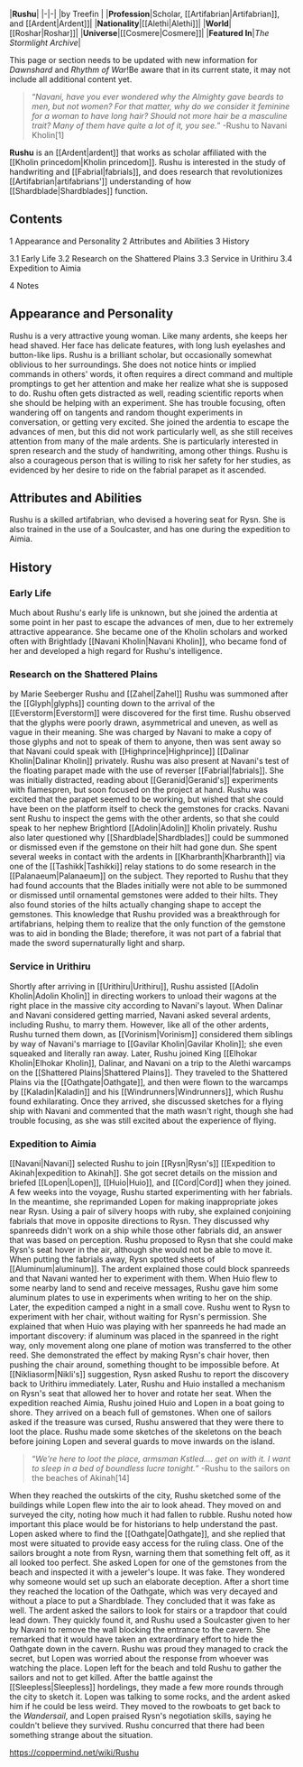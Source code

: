 |**Rushu**|
|-|-|
|by  Treefin |
|**Profession**|Scholar, [[Artifabrian\|Artifabrian]], and [[Ardent\|Ardent]]|
|**Nationality**|[[Alethi\|Alethi]]|
|**World**|[[Roshar\|Roshar]]|
|**Universe**|[[Cosmere\|Cosmere]]|
|**Featured In**|*The Stormlight Archive*|

This page or section needs to be updated with new information for *Dawnshard* and *Rhythm of War*!Be aware that in its current state, it may not include all additional content yet.

>“*Navani, have you ever wondered why the Almighty gave beards to men, but not women? For that matter, why do we consider it feminine for a woman to have long hair? Should not more hair be a masculine trait? Many of them have quite a lot of it, you see.*”
\-Rushu to Navani Kholin[1]


**Rushu** is an [[Ardent\|ardent]] that works as scholar affiliated with the [[Kholin princedom\|Kholin princedom]]. Rushu is interested in the study of handwriting and [[Fabrial\|fabrials]], and does research that revolutionizes [[Artifabrian\|artifabrians']] understanding of how [[Shardblade\|Shardblades]] function.

## Contents

1 Appearance and Personality
2 Attributes and Abilities
3 History

3.1 Early Life
3.2 Research on the Shattered Plains
3.3 Service in Urithiru
3.4 Expedition to Aimia


4 Notes


## Appearance and Personality
Rushu is a very attractive young woman. Like many ardents, she keeps her head shaved. Her face has delicate features, with long lush eyelashes and button-like lips.
Rushu is a brilliant scholar, but occasionally somewhat oblivious to her surroundings. She does not notice hints or implied commands in others' words, it often requires a direct command and multiple promptings to get her attention and make her realize what she is supposed to do. Rushu often gets distracted as well, reading scientific reports when she should be helping with an experiment. She has trouble focusing, often wandering off on tangents and random thought experiments in conversation, or getting very excited. She joined the ardentia to escape the advances of men, but this did not work particularly well, as she still receives attention from many of the male ardents. She is particularly interested in spren research and the study of handwriting, among other things. Rushu is also a courageous person that is willing to risk her safety for her studies, as evidenced by her desire to ride on the fabrial parapet as it ascended.

## Attributes and Abilities
Rushu is a skilled artifabrian, who devised a hovering seat for Rysn. She is also trained in the use of a Soulcaster, and has one during the expedition to Aimia.

## History
### Early Life
Much about Rushu's early life is unknown, but she joined the ardentia at some point in her past to escape the advances of men, due to her extremely attractive appearance. She became one of the Kholin scholars and worked often with Brightlady [[Navani Kholin\|Navani Kholin]], who became fond of her and developed a high regard for Rushu's intelligence.

### Research on the Shattered Plains
 by  Marie Seeberger  Rushu and [[Zahel\|Zahel]]
Rushu was summoned after the [[Glyph\|glyphs]] counting down to the arrival of the [[Everstorm\|Everstorm]] were discovered for the first time. Rushu observed that the glyphs were poorly drawn, asymmetrical and uneven, as well as vague in their meaning. She was charged by Navani to make a copy of those glyphs and not to speak of them to anyone, then was sent away so that Navani could speak with [[Highprince\|Highprince]] [[Dalinar Kholin\|Dalinar Kholin]] privately.
Rushu was also present at Navani's test of the floating parapet made with the use of reverser [[Fabrial\|fabrials]]. She was initially distracted, reading about [[Geranid\|Geranid's]] experiments with flamespren, but soon focused on the project at hand. Rushu was excited that the parapet seemed to be working, but wished that she could have been on the platform itself to check the gemstones for cracks. Navani sent Rushu to inspect the gems with the other ardents, so that she could speak to her nephew Brightlord [[Adolin\|Adolin]] Kholin privately.
Rushu also later questioned why [[Shardblade\|Shardblades]] could be summoned or dismissed even if the gemstone on their hilt had gone dun. She spent several weeks in contact with the ardents in [[Kharbranth\|Kharbranth]] via one of the [[Tashikk\|Tashikki]] relay stations to do some research in the [[Palanaeum\|Palanaeum]] on the subject. They reported to Rushu that they had found accounts that the Blades initially were not able to be summoned or dismissed until ornamental gemstones were added to their hilts. They also found stories of the hilts actually changing shape to accept the gemstones. This knowledge that Rushu provided was a breakthrough for artifabrians, helping them to realize that the only function of the gemstone was to aid in bonding the Blade; therefore, it was not part of a fabrial that made the sword supernaturally light and sharp.

### Service in Urithiru
Shortly after arriving in [[Urithiru\|Urithiru]], Rushu assisted [[Adolin Kholin\|Adolin Kholin]] in directing workers to unload their wagons at the right place in the massive city according to Navani's layout.
When Dalinar and Navani considered getting married, Navani asked several ardents, including Rushu, to marry them. However, like all of the other ardents, Rushu turned them down, as [[Vorinism\|Vorinism]] considered them siblings by way of Navani's marriage to [[Gavilar Kholin\|Gavilar Kholin]]; she even squeaked and literally ran away.
Later, Rushu joined King [[Elhokar Kholin\|Elhokar Kholin]], Dalinar, and Navani on a trip to the Alethi warcamps on the [[Shattered Plains\|Shattered Plains]]. They traveled to the Shattered Plains via the [[Oathgate\|Oathgate]], and then were flown to the warcamps by [[Kaladin\|Kaladin]] and his [[Windrunners\|Windrunners]], which Rushu found exhilarating. Once they arrived, she discussed sketches for a flying ship with Navani and commented that the math wasn't right, though she had trouble focusing, as she was still excited about the experience of flying.

### Expedition to Aimia
[[Navani\|Navani]] selected Rushu to join [[Rysn\|Rysn's]] [[Expedition to Akinah\|expedition to Akinah]]. She got secret details on the mission and briefed [[Lopen\|Lopen]], [[Huio\|Huio]], and [[Cord\|Cord]] when they joined. A few weeks into the voyage, Rushu started experimenting with her fabrials. In the meantime, she reprimanded Lopen for making inappropriate jokes near Rysn. Using a pair of silvery hoops with ruby, she explained conjoining fabrials that move in opposite directions to Rysn. They discussed why spanreeds didn't work on a ship while those other fabrials did, an answer that was based on perception. Rushu proposed to Rysn that she could make Rysn's seat hover in the air, although she would not be able to move it. When putting the fabrials away, Rysn spotted sheets of [[Aluminum\|aluminum]]. The ardent explained those could block spanreeds and that Navani wanted her to experiment with them.
When Huio flew to some nearby land to send and receive messages, Rushu gave him some aluminum plates to use in experiments when writing to her on the ship. Later, the expedition camped a night in a small cove. Rushu went to Rysn to experiment with her chair, without waiting for Rysn's permission. She explained that when Huio was playing with her spanreeds he had made an important discovery: if aluminum was placed in the spanreed in the right way, only movement along one plane of motion was transferred to the other reed. She demonstrated the effect by making Rysn's chair hover, then pushing the chair around, something thought to be impossible before. At [[Nikliasorm\|Nikli's]] suggestion, Rysn asked Rushu to report the discovery back to Urithiru immediately. Later, Rushu and Huio installed a mechanism on Rysn's seat that allowed her to hover and rotate her seat.
When the expedition reached Aimia, Rushu joined Huio and Lopen in a boat going to shore. They arrived on a beach full of gemstones. When one of sailors asked if the treasure was cursed, Rushu answered that they were there to loot the place. Rushu made some sketches of the skeletons on the beach before joining Lopen and several guards to move inwards on the island.

>“*We're here to loot the place, armsman Kstled.... get on with it. I want to sleep in a bed of boundless lucre tonight.*”
\-Rushu to the sailors on the beaches of Akinah[14]

When they reached the outskirts of the city, Rushu sketched some of the buildings while Lopen flew into the air to look ahead. They moved on and surveyed the city, noting how much it had fallen to rubble. Rushu noted how important this place would be for historians to help understand the past. Lopen asked where to find the [[Oathgate\|Oathgate]], and she replied that most were situated to provide easy access for the ruling class. One of the sailors brought a note from Rysn, warning them that something felt off, as it all looked too perfect. She asked Lopen for one of the gemstones from the beach and inspected it with a jeweler's loupe. It was fake. They wondered why someone would set up such an elaborate deception. After a short time they reached the location of the Oathgate, which was very decayed and without a place to put a Shardblade. They concluded that it was fake as well. The ardent asked the sailors to look for stairs or a trapdoor that could lead down. They quickly found it, and Rushu used a Soulcaster given to her by Navani to remove the wall blocking the entrance to the cavern. She remarked that it would have taken an extraordinary effort to hide the Oathgate down in the cavern. Rushu was proud they managed to crack the secret, but Lopen was worried about the response from whoever was watching the place. Lopen left for the beach and told Rushu to gather the sailors and not to get killed.
After the battle against the [[Sleepless\|Sleepless]] hordelings, they made a few more rounds through the city to sketch it. Lopen was talking to some rocks, and the ardent asked him if he could be less weird. They moved to the rowboats to get back to the *Wandersail*, and Lopen praised Rysn's negotiation skills, saying he couldn't believe they survived. Rushu concurred that there had been something strange about the situation.



https://coppermind.net/wiki/Rushu